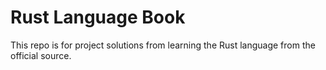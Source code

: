# Rust Language Book

This repo is for project solutions from learning the Rust language from the official source.
